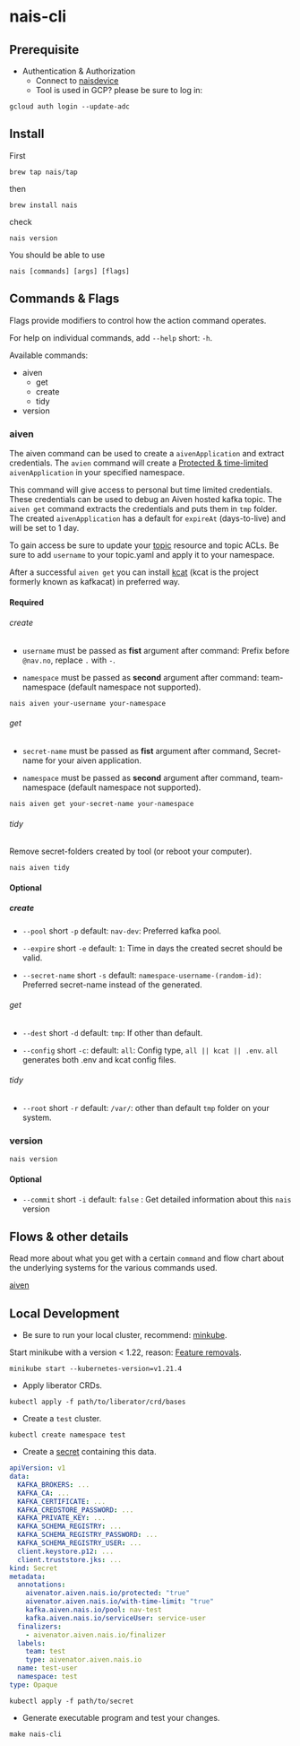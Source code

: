 # nais-cli

## Prerequisite

* Authentication & Authorization
    * Connect to [naisdevice](https://doc.nais.io/device/)
    * Tool is used in GCP? please be sure to log in:

```
gcloud auth login --update-adc
```

## Install

First

```
brew tap nais/tap
```

then

```
brew install nais  
```

check

```
nais version
```

You should be able to use

```
nais [commands] [args] [flags]
```

## Commands & Flags

Flags provide modifiers to control how the action command operates.

For help on individual commands, add `--help` short: `-h`.

Available commands:

- aiven
    - get
    - create
    - tidy
- version

### aiven

The aiven command can be used to create a `aivenApplication` and extract credentials. The `avien` command
will create
a [Protected & time-limited](https://doc.nais.io/persistence/kafka/#accessing-topics-from-an-application-on-legacy-infrastructure) `aivenApplication`
in your specified namespace.

This command will give access to personal but time limited credentials. These credentials can be used to debug an Aiven
hosted kafka topic. The `aiven get` command extracts the credentials and puts them in `tmp` folder. The
created `aivenApplication` has a default for `expireAt` (days-to-live) and will be set to 1 day.

To gain access be sure to update
your [topic](https://doc.nais.io/persistence/kafka/#creating-topics-and-defining-access) resource and topic ACLs. Be sure to add `username`
to your topic.yaml and apply it to your namespace.

After a successful `aiven get` you can install [kcat](https://github.com/edenhill/kcat) (kcat is the project formerly
known as kafkacat) in preferred way.

#### Required

###### create

* `username` must be passed as **fist** argument after command: Prefix before `@nav.no`, replace `.` with `-`.

* `namespace` must be passed as **second** argument after command: team-namespace (default namespace not supported).

```
nais aiven your-username your-namespace
```

###### get

* `secret-name` must be passed as **fist** argument after command, Secret-name for your aiven application.

* `namespace` must be passed as **second** argument after command, team-namespace (default namespace not supported).

```
nais aiven get your-secret-name your-namespace
```

###### tidy

Remove secret-folders created by tool (or reboot your computer).

```
nais aiven tidy
```

#### Optional

##### create

* `--pool` short `-p` default: `nav-dev`: Preferred kafka pool.

* `--expire` short `-e` default: `1`: Time in days the created secret should be valid.

* `--secret-name` short `-s` default: `namespace-username-(random-id)`: Preferred secret-name instead of the generated.

###### get

* `--dest` short `-d` default: `tmp`: If other than default.

* `--config` short `-c`: default: `all`: Config type, `all || kcat || .env`. `all` generates both .env and kcat config
  files.

###### tidy

* `--root` short `-r` default: `/var/`: other than default `tmp` folder on your system.

### version

```
nais version
```

#### Optional

* `--commit` short `-i` default: `false` : Get detailed information about this `nais` version

## Flows & other details

Read more about what you get with a certain `command` and flow chart about the underlying systems for the various
commands used.

[aiven](doc/AIVEN_README.md)

## Local Development

* Be sure to run your local cluster, recommend: [minkube](https://minikube.sigs.k8s.io/docs/start/).

Start minikube with a version < 1.22,
reason: [Feature removals](https://kubernetes.io/blog/2021/07/14/upcoming-changes-in-kubernetes-1-22/).

```
minikube start --kubernetes-version=v1.21.4
```

* Apply liberator CRDs.

```
kubectl apply -f path/to/liberator/crd/bases
```

* Create a `test` cluster.

```
kubectl create namespace test
```

* Create a [secret](https://doc.nais.io/persistence/kafka/#application-config) containing this data.

```yaml
apiVersion: v1
data:
  KAFKA_BROKERS: ...
  KAFKA_CA: ...
  KAFKA_CERTIFICATE: ...
  KAFKA_CREDSTORE_PASSWORD: ...
  KAFKA_PRIVATE_KEY: ...
  KAFKA_SCHEMA_REGISTRY: ...
  KAFKA_SCHEMA_REGISTRY_PASSWORD: ...
  KAFKA_SCHEMA_REGISTRY_USER: ...
  client.keystore.p12: ...
  client.truststore.jks: ...
kind: Secret
metadata:
  annotations:
    aivenator.aiven.nais.io/protected: "true"
    aivenator.aiven.nais.io/with-time-limit: "true"
    kafka.aiven.nais.io/pool: nav-test
    kafka.aiven.nais.io/serviceUser: service-user
  finalizers:
    - aivenator.aiven.nais.io/finalizer
  labels:
    team: test
    type: aivenator.aiven.nais.io
  name: test-user
  namespace: test
type: Opaque
```

```
kubectl apply -f path/to/secret
```

* Generate executable program and test your changes.

```
make nais-cli
```
